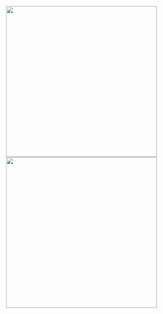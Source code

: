 <p align = "center">
  <img src = "https://github-readme-stats.vercel.app/api?username=rtneto&show_icons=true&theme=bear" width = 400>
  <img src = "https://github-readme-streak-stats.herokuapp.com?user=rtneto&theme=dark&hide_border=true" width = 400>
</p>
